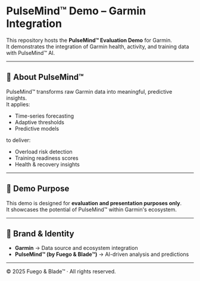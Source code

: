 # PulseMind™ Demo – Garmin Integration

This repository hosts the **PulseMind™ Evaluation Demo** for Garmin.  
It demonstrates the integration of Garmin health, activity, and training data with PulseMind™ AI.

---

## 🔹 About PulseMind™
PulseMind™ transforms raw Garmin data into meaningful, predictive insights.  
It applies:
- Time-series forecasting  
- Adaptive thresholds  
- Predictive models  

to deliver:
- Overload risk detection  
- Training readiness scores  
- Health & recovery insights  

---

## 🔹 Demo Purpose
This demo is designed for **evaluation and presentation purposes only**.  
It showcases the potential of PulseMind™ within Garmin's ecosystem.  

---

## 🔹 Brand & Identity
- **Garmin** → Data source and ecosystem integration  
- **PulseMind™ (by Fuego & Blade™)** → AI-driven analysis and predictions  

---

© 2025 Fuego & Blade™ · All rights reserved.
